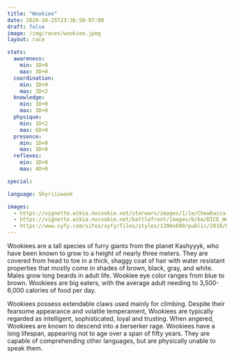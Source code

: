 ```yaml
---
title: "Wookiee"
date: 2020-10-25T23:36:58-07:00
draft: false
image: /img/races/wookiee.jpeg
layout: race

stats:
  awareness:
    min: 1D+0
    max: 3D+0
  coordination:
    min: 1D+0
    max: 3D+2
  knowledge:
    min: 1D+0
    max: 3D+0
  physique:
    min: 1D+2
    max: 6D+0
  presence:
    min: 1D+0
    max: 3D+0
  reflexes:
    min: 1D+0
    max: 4D+0

special:

language: Shyriiiwook

images: 
  - https://vignette.wikia.nocookie.net/starwars/images/1/1e/Chewbacca-Fathead.png/revision/latest?cb=20161108052810
  - https://vignette.wikia.nocookie.net/battlefront/images/b/ba/DICE_Wookiee_Warrior_cropped.jpg/revision/latest?cb=20190925204411
  - https://www.syfy.com/sites/syfy/files/styles/1200x680/public/2018/04/chewbaccadennystradingcards2018.png
---
```

Wookiees are a tall species of furry giants from the planet Kashyyyk, who have been known to grow to a height of nearly three meters. They are covered from head to toe in a thick, shaggy coat of hair with water resistant properties that mostly come in shades of brown, black, gray, and white. Males grow long beards in adult life. Wookiee eye color ranges from blue to brown. Wookiees are big eaters, with the average adult needing to 3,500-6,000 calories of food per day.

Wookiees possess extendable claws used mainly for climbing. Despite their fearsome appearance and volatile temperament, Wookiees are typically regarded as intelligent, sophisticated, loyal and trusting. When angered, Wookiees are known to descend into a berserker rage. Wookiees have a long lifespan, appearing not to age over a span of fifty years. They are capable of comprehending other languages, but are physically unable to speak them.

